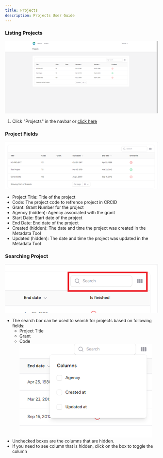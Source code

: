 ```yaml
---
title: Projects
description: Projects User Guide
---
```

### Listing Projects
![Project Page](../../../../../assets/metadata-tool/metadata-tool-04.png)
 1. Click "Projects" in the navbar or [click here](https://crc-metadata-tool.fly.dev/project)

### Project Fields
![Project Table](../../../../../assets/metadata-tool/metadata-tool-05.png)
 - Project Title: Title of the project
 - Code: The project code to refrence project in CRCID
 - Grant: Grant Number for the project
 - Agency (hidden): Agency associated with the grant
 - Start Date: Start date of the project
 - End Date: End date of the project
 - Created (hidden): The date and time the project was created in the Metadata Tool
 - Updated (hidden): The date and time the project was updated in the Metadata Tool

### Searching Project
![Project Searchbar](../../../../../assets/metadata-tool/metadata-tool-06.png)
- The search bar can be used to search for projects based on following fields:
    - Project Title
    - Grant
    - Code
![Project Column Visiblity](../../../../../assets/metadata-tool/metadata-tool-07.png)
- Unchecked boxes are the columns that are hidden. 
- If you need to see column that is hidden, click on the box to toggle the column
